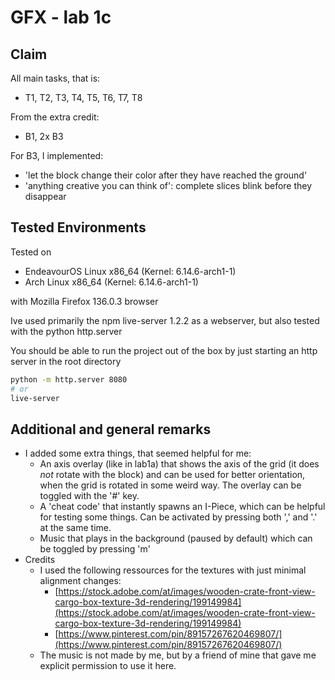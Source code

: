 # GFX - lab 1c

## Claim

All main tasks, that is:

- T1, T2, T3, T4, T5, T6, T7, T8

From the extra credit:

- B1, 2x B3

For B3, I implemented:

- 'let the block change their color after they have reached the ground'
- 'anything creative you can think of': complete slices blink before they disappear

## Tested Environments

Tested on

- EndeavourOS Linux x86_64 (Kernel: 6.14.6-arch1-1)
- Arch Linux x86_64 (Kernel: 6.14.6-arch1-1)

with Mozilla Firefox 136.0.3 browser

Ive used primarily the npm live-server 1.2.2 as a webserver, but also tested with the python http.server

You should be able to run the project out of the box by just starting an http server in the root directory

```bash
python -m http.server 8080
# or
live-server
```

## Additional and general remarks

- I added some extra things, that seemed helpful for me:
    - An axis overlay (like in lab1a) that shows the axis of the grid (it does _not_ rotate with the block) and can be used for better orientation, when the grid is rotated in some weird way. The overlay can be toggled with the '#' key.
    - A 'cheat code' that instantly spawns an I-Piece, which can be helpful for testing some things. Can be activated by pressing both ',' and '.' at the same time.
    - Music that plays in the background (paused by default) which can be toggled by pressing 'm'
- Credits
    - I used the following ressources for the textures with just minimal alignment changes:
        - [https://stock.adobe.com/at/images/wooden-crate-front-view-cargo-box-texture-3d-rendering/199149984](https://stock.adobe.com/at/images/wooden-crate-front-view-cargo-box-texture-3d-rendering/199149984)
        - [https://www.pinterest.com/pin/89157267620469807/](https://www.pinterest.com/pin/89157267620469807/)
    - The music is not made by me, but by a friend of mine that gave me explicit permission to use it here.
